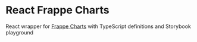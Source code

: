 # React Frappe Charts

React wrapper for [Frappe Charts](https://frappe.io/charts) with TypeScript definitions and Storybook playground
